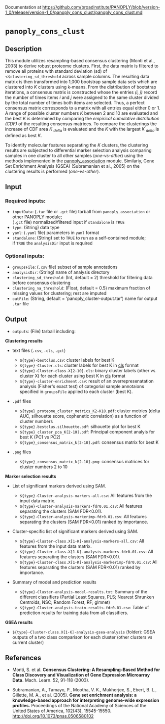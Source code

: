 Documentation at https://github.com/broadinstitute/PANOPLY/blob/version-1_0/release/version-1_0/panoply_cons_clust/panoply_cons_clust.md

# ```panoply_cons_clust```

## Description

This module utilizes resampling-based consensus clustering (Monti et al., 2003) to derive robust proteome clusters. First, the data matrix is filtered to remove all proteins with standard deviation (sd) of <`$clustering_sd_threshold` across sample columns. The resulting data matrix is then transformed into 1,000 bootstrap sample data sets which are clustered into *K* clusters using k-means. From the distribution of bootstrap iterations, a consensus matrix is constructed whose the entries _(i, j)_  record the number of times items _i_ and _j_ were assigned to the same cluster divided by the total number of times both items are selected. Thus, a perfect consensus matrix corresponds to a matrix with all entries equal either 0 or 1. A range of possible cluster numbers *K* between 2 and 10 are evaluated and the best *K* is determined by comparing the *empirical cumulative distribution (CDF)* of the resulting consensus matrices. To compare the clusterings the increase of CDF area *K <sub>delta</sub>* is evaluated and the *K* with the largest *K <sub>delta</sub>* is defined as best *K*.

To identify molecular features separating the *K* clusters, the clustering results are subjected to differential marker selection analysis comparing samples in one cluster to all other samples (*one-vs-other*) using the methods implemented in the [panoply_association](https://github.com/broadinstitute/PANOPLY/wiki/Analysis-Modules%3A-panoply_association) module. Similariy, Gene Set Enrichment Analysis (GSEA) (Subramanian et al., 2005) on the clustering results is performed (*one-vs-other*).

## Input

### Required inputs:

* ```inputData```: (`.tar` file or `.gct` file) tarball from ```panoply_association``` or other PANOPLY module;\
(`.gct` file) normalized/filtered input if ```standalone``` is ```TRUE```
* ```type```: (String) data type
* ```yaml```: (`.yaml` file) parameters in `yaml` format
* ```standalone```: (String) set to ```TRUE``` to run as a self-contained module;\
if ```TRUE``` the ```analysisDir``` input is required

### Optional inputs:

* ```groupsFile```: (`.csv` file) subset of sample annotations
* ```analysisDir```: (String) name of analysis directory
* ```clustering_sd_threshold```: (Int, default = 2) threshold for filtering data before consensus clustering 
* ```clustering_na_threshold```: (Float, default = 0.5) maximum fraction of missing values for clustering; rest are imputed
* ```outFile```: (String, default = 'panoply_cluster-output.tar') name for output `.tar` file

## Output

* ```outputs```: (File) tarball including:


**Clustering results**

* text files (`.csv`, `.cls`, `.gct`)
  * `${type}-bestclus.csv`: cluster labels for best K
  * `${type}-Cluster.cls`: cluster labels for best K in [cls](https://software.broadinstitute.org/cancer/software/gsea/wiki/index.php/Data_formats#CLS:_Categorical_.28e.g_tumor_vs_normal.29_class_file_format_.28.2A.cls.29) format
  * `${type}-Cluster-class.X[2-10].cls`: binary cluster labels (other vs. cluster X) for each cluster using best K in [cls](https://software.broadinstitute.org/cancer/software/gsea/wiki/index.php/Data_formats#CLS:_Categorical_.28e.g_tumor_vs_normal.29_class_file_format_.28.2A.cls.29) format
  * `${type}-cluster-enrichment.csv`: result of an overrepresenatation analysis (Fisher's exact test) of categorial sample annotaions specified in ```groupsFile``` applied to each cluster (best K).
 
* `.pdf` files
  * `${type}_proteome_cluster_metrics_K2-K10.pdf`: cluster metrics (delta AUC, silhouette score, cophenetic correlation) as a function of cluster numbers 
  * `${type}.bestclus.silhouette.pdf`: silhouette plot for best K
  * `${type}_cluster_pca_K[2-10].pdf`: Principal component analyis for best K (PC1 vs PC2)
  * `${type}_consensus_matrix_k[2-10].pdf`: consensus matrix for best K
  
* `.png` files
	* `${type}_consensus_matrix_k[2-10].png`: consensus matrices for cluster numbers 2 to 10

 
**Marker selection results**

* List of significant markers derived using SAM.
  * `${type}-Cluster-analysis-markers-all.csv`: All features from the input data matrix.
  * `${type}-Cluster-analysis-markers-fdr0.01.csv`: All features separating the clusters (SAM FDR<0.01).
  * `${type}-Cluster-analysis-markerimp-fdr0.01.csv`: All features separating the clusters (SAM FDR<0.01) ranked by importance.


* Cluster-specific list of significant markers derived using SAM.
  * `${type}-Cluster-class.X[1-K]-analysis-markers-all.csv`: All features from the input data matrix.
  * `${type}-Cluster-class.X[1-K]-analysis-markers-fdr0.01.csv`: All features separating the clusters (SAM FDR<0.01).
  * `${type}-Cluster-class.X[1-K]-analysis-markerimp-fdr0.01.csv`: All features separating the clusters (SAM FDR<0.01) ranked by importance.


* Summary of model and prediction results
  * `${type}-Cluster-analysis-model-results.txt`: Summary of the different classifiers (Partial Least Squares, PLS; Nearest Shrunken Centroids, NSC; Random Forest, RF; glmnet)
  * `${type}-Cluster-analysis-train-results-fdr0.01.csv`: Table of prediction results for training data from all classifiers.

**GSEA results** 

* `${type}-Cluster-class.X[1-K]-analysis-gsea-analysis` (folder): GSEA outputs of a two class comparison for each cluster (other clusters vs current cluster)

## References

* Monti, S. et al. **Consensus Clustering: A Resampling-Based Method for Class Discovery and Visualization of Gene Expression Microarray Data.** Mach. Learn. 52, 91-118 (2003).

* Subramanian, A., Tamayo, P., Mootha, V. K., Mukherjee, S., Ebert, B. L., Gillette, M. A., et al. (2005).
   **Gene set enrichment analysis: a knowledge-based approach for interpreting genome-wide expression profiles.**
  Proceedings of the National Academy of Sciences of the United States of America, 102(43), 15545-15550. http://doi.org/10.1073/pnas.0506580102

	